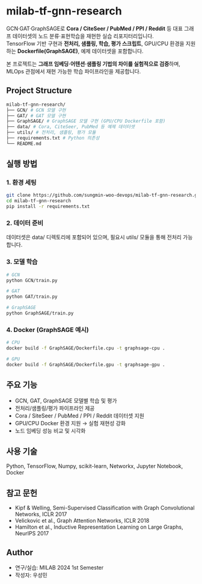 # milab-tf-gnn-research

GCN·GAT·GraphSAGE로 **Cora / CiteSeer / PubMed / PPI / Reddit** 등 대표 그래프 데이터셋의 노드 분류·표현학습을 재현한 실습 리포지터리입니다.  
TensorFlow 기반 구현과 **전처리, 샘플링, 학습, 평가 스크립트**, GPU/CPU 환경을 지원하는 **Dockerfile(GraphSAGE)**, 예제 데이터셋을 포함합니다.  

본 프로젝트는 **그래프 임베딩·어텐션·샘플링 기법의 차이를 실험적으로 검증**하며, MLOps 관점에서 재현 가능한 학습 파이프라인을 제공합니다.

## Project Structure
```bash
milab-tf-gnn-research/
├── GCN/ # GCN 모델 구현
├── GAT/ # GAT 모델 구현
├── GraphSAGE/ # GraphSAGE 모델 구현 (GPU/CPU Dockerfile 포함)
├── data/ # Cora, CiteSeer, PubMed 등 예제 데이터셋
├── utils/ # 전처리, 샘플링, 평가 모듈
├── requirements.txt # Python 의존성
└── README.md
```

## 실행 방법

### 1. 환경 세팅
```bash
git clone https://github.com/sungmin-woo-devops/milab-tf-gnn-research.git
cd milab-tf-gnn-research
pip install -r requirements.txt
```

### 2. 데이터 준비
데이터셋은 data/ 디렉토리에 포함되어 있으며, 필요시 utils/ 모듈을 통해 전처리 가능합니다.

### 3. 모델 학습
```bash
# GCN
python GCN/train.py

# GAT
python GAT/train.py

# GraphSAGE
python GraphSAGE/train.py
```

### 4. Docker (GraphSAGE 예시)
```bash
# CPU
docker build -f GraphSAGE/Dockerfile.cpu -t graphsage-cpu .

# GPU
docker build -f GraphSAGE/Dockerfile.gpu -t graphsage-gpu .
```

## 주요 기능
- GCN, GAT, GraphSAGE 모델별 학습 및 평가
- 전처리/샘플링/평가 파이프라인 제공
- Cora / SiteSeer / PubMed / PPI / Reddit 데이터셋 지원
- GPU/CPU Docker 환경 지원 → 실험 재현성 강화
- 노드 임베딩 성능 비교 및 시각화

## 사용 기술
Python, TensorFlow, Numpy, scikit-learn, Networkx, Jupyter Notebook, Docker

## 참고 문헌
- Kipf & Welling, Semi-Supervised Classification with Graph Convolutional Networks, ICLR 2017
- Velickovic et al., Graph Attention Networks, ICLR 2018
- Hamilton et al., Inductive Representation Learning on Large Graphs, NeurIPS 2017

## Author
- 연구/실습: MILAB 2024 1st Semester
- 작성자: 우성민
